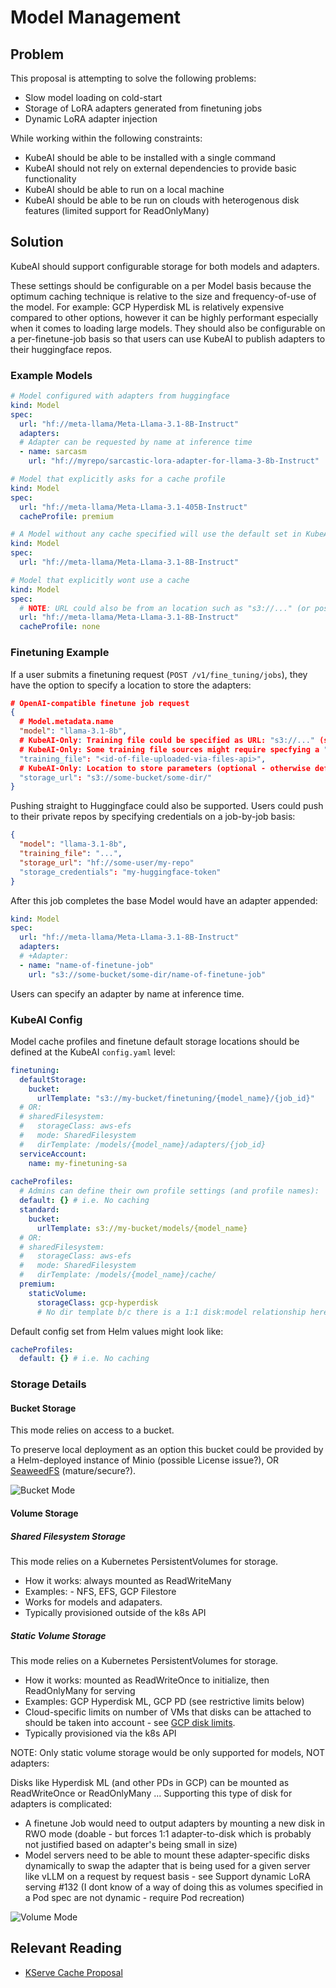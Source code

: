 # Model Management

## Problem

This proposal is attempting to solve the following problems:

* Slow model loading on cold-start
* Storage of LoRA adapters generated from finetuning jobs
* Dynamic LoRA adapter injection

While working within the following constraints:

* KubeAI should be able to be installed with a single command
* KubeAI should not rely on external dependencies to provide basic functionality
* KubeAI should be able to run on a local machine
* KubeAI should be able to be run on clouds with heterogenous disk features (limited support for ReadOnlyMany)

## Solution

KubeAI should support configurable storage for both models and adapters.

These settings should be configurable on a per Model basis because the optimum caching technique is relative to the size and frequency-of-use of the model. For example: GCP Hyperdisk ML is relatively expensive compared to other options, however it can be highly performant especially when it comes to loading large models. They should also be configurable on a per-finetune-job basis so that users can use KubeAI to publish adapters to their huggingface repos.

### Example Models

```yaml
# Model configured with adapters from huggingface
kind: Model
spec:
  url: "hf://meta-llama/Meta-Llama-3.1-8B-Instruct"
  adapters:
  # Adapter can be requested by name at inference time
  - name: sarcasm
    url: "hf://myrepo/sarcastic-lora-adapter-for-llama-3-8b-Instruct"

# Model that explicitly asks for a cache profile
kind: Model
spec:
  url: "hf://meta-llama/Meta-Llama-3.1-405B-Instruct"
  cacheProfile: premium

# A Model without any cache specified will use the default set in KubeAI's config.yaml
kind: Model
spec:
  url: "hf://meta-llama/Meta-Llama-3.1-8B-Instruct"

# Model that explicitly wont use a cache
kind: Model
spec:
  # NOTE: URL could also be from an location such as "s3://..." (or possibly a shared filesystem like EFS?)
  url: "hf://meta-llama/Meta-Llama-3.1-8B-Instruct"
  cacheProfile: none
```

### Finetuning Example

If a user submits a finetuning request (`POST /v1/fine_tuning/jobs`), they have the option to specify a location to store the adapters:

```json
# OpenAI-compatible finetune job request
{
  # Model.metadata.name
  "model": "llama-3.1-8b",
  # KubeAI-Only: Training file could be specified as URL: "s3://..." (signed URLs could be used for auth)
  # KubeAI-Only: Some training file sources might require specfying a "training_file_credentials" field.
  "training_file": "<id-of-file-uploaded-via-files-api>",
  # KubeAI-Only: Location to store parameters (optional - otherwise default in KubeAI config is used)
  "storage_url": "s3://some-bucket/some-dir/"
}
```

Pushing straight to Huggingface could also be supported. Users could push to their private repos by specifying credentials on a job-by-job basis:

```json
{
  "model": "llama-3.1-8b",
  "training_file": "...",
  "storage_url": "hf://some-user/my-repo"
  "storage_credentials": "my-huggingface-token"
}
```

After this job completes the base Model would have an adapter appended:

```yaml
kind: Model
spec:
  url: "hf://meta-llama/Meta-Llama-3.1-8B-Instruct"
  adapters:
  # +Adapter:
  - name: "name-of-finetune-job"
    url: "s3://some-bucket/some-dir/name-of-finetune-job"
```

Users can specify an adapter by name at inference time.

### KubeAI Config

Model cache profiles and finetune default storage locations should be defined at the KubeAI `config.yaml` level:

```yaml
finetuning:
  defaultStorage:
    bucket:
      urlTemplate: "s3://my-bucket/finetuning/{model_name}/{job_id}"
  # OR:
  # sharedFilesystem:
  #   storageClass: aws-efs
  #   mode: SharedFilesystem
  #   dirTemplate: /models/{model_name}/adapters/{job_id}
  serviceAccount:
    name: my-finetuning-sa
  
cacheProfiles:
  # Admins can define their own profile settings (and profile names):
  default: {} # i.e. No caching
  standard:
    bucket:
      urlTemplate: s3://my-bucket/models/{model_name}
  # OR:
  # sharedFilesystem:
  #   storageClass: aws-efs
  #   mode: SharedFilesystem
  #   dirTemplate: /models/{model_name}/cache/
  premium:
    staticVolume:
      storageClass: gcp-hyperdisk
      # No dir template b/c there is a 1:1 disk:model relationship here
```

Default config set from Helm values might look like:

```yaml
cacheProfiles:
  default: {} # i.e. No caching
```

### Storage Details

#### Bucket Storage

This mode relies on access to a bucket.

To preserve local deployment as an option this bucket could be provided by a Helm-deployed instance of Minio (possible License issue?), OR [SeaweedFS](https://github.com/seaweedfs/seaweedfs) (mature/secure?).

![Bucket Mode](./diagrams/model-mgmt-buckets.excalidraw.png)

#### Volume Storage

##### Shared Filesystem Storage

This mode relies on a Kubernetes PersistentVolumes for storage.

- How it works: always mounted as ReadWriteMany
- Examples:  - NFS, EFS, GCP Filestore
- Works for models and adapaters.
- Typically provisioned outside of the k8s API

##### Static Volume Storage

This mode relies on a Kubernetes PersistentVolumes for storage.

- How it works: mounted as ReadWriteOnce to initialize, then ReadOnlyMany for serving
- Examples: GCP Hyperdisk ML, GCP PD (see restrictive limits below)
- Cloud-specific limits on number of VMs that disks can be attached to should be taken into account - see [GCP disk limits](https://cloud.google.com/compute/docs/disks/sharing-disks-between-vms#restrictions_for_sharing_disks_in_read-only_mode).
- Typically provisioned via the k8s API

NOTE: Only static volume storage would be only supported for models, NOT adapters:

Disks like Hyperdisk ML (and other PDs in GCP) can be mounted as ReadWriteOnce or ReadOnlyMany ... Supporting this type of disk for adapters is complicated:

* A finetune Job would need to output adapters by mounting a new disk in RWO mode (doable - but forces 1:1 adapter-to-disk which is probably not justified based on adapter's being small in size)
* Model servers need to be able to mount these adapter-specific disks dynamically to swap the adapter that is being used for a given server like vLLM on a request by request basis - see Support dynamic LoRA serving #132 (I dont know of a way of doing this as volumes specified in a Pod spec are not dynamic - require Pod recreation)

![Volume Mode](./diagrams/model-mgmt-volumes.excalidraw.png)

## Relevant Reading

* [KServe Cache Proposal](https://docs.google.com/document/d/1nao8Ws3tonO2zNAzdmXTYa0hECZNoP2SV_z9Zg0PzLA)
